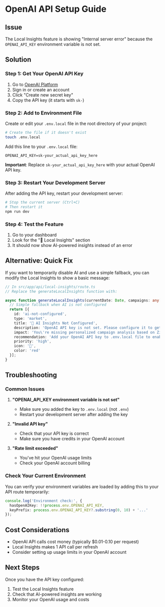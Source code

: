 # OpenAI API Setup Guide

## Issue
The Local Insights feature is showing "Internal server error" because the `OPENAI_API_KEY` environment variable is not set.

## Solution

### Step 1: Get Your OpenAI API Key

1. Go to [OpenAI Platform](https://platform.openai.com/account/api-keys)
2. Sign in or create an account
3. Click "Create new secret key"
4. Copy the API key (it starts with `sk-`)

### Step 2: Add to Environment File

Create or edit your `.env.local` file in the root directory of your project:

```bash
# Create the file if it doesn't exist
touch .env.local
```

Add this line to your `.env.local` file:

```env
OPENAI_API_KEY=sk-your_actual_api_key_here
```

**Important**: Replace `sk-your_actual_api_key_here` with your actual OpenAI API key.

### Step 3: Restart Your Development Server

After adding the API key, restart your development server:

```bash
# Stop the current server (Ctrl+C)
# Then restart it
npm run dev
```

### Step 4: Test the Feature

1. Go to your dashboard
2. Look for the "🧠 Local Insights" section
3. It should now show AI-powered insights instead of an error

## Alternative: Quick Fix

If you want to temporarily disable AI and use a simple fallback, you can modify the Local Insights to show a basic message:

```typescript
// In src/app/api/local-insights/route.ts
// Replace the generateLocalInsights function with:

async function generateLocalInsights(currentDate: Date, campaigns: any[]): Promise<LocalInsight[]> {
  // Simple fallback when AI is not configured
  return [{
    id: 'ai-not-configured',
    type: 'market',
    title: '🤖 AI Insights Not Configured',
    description: 'OpenAI API key is not set. Please configure it to get AI-powered insights.',
    impact: 'You\'re missing personalized campaign analysis based on Zimbabwean context.',
    recommendation: 'Add your OpenAI API key to .env.local file to enable AI insights.',
    priority: 'high',
    icon: '🤖',
    color: 'red'
  }];
}
```

## Troubleshooting

### Common Issues

1. **"OPENAI_API_KEY environment variable is not set"**
   - Make sure you added the key to `.env.local` (not `.env`)
   - Restart your development server after adding the key

2. **"Invalid API key"**
   - Check that your API key is correct
   - Make sure you have credits in your OpenAI account

3. **"Rate limit exceeded"**
   - You've hit your OpenAI usage limits
   - Check your OpenAI account billing

### Check Your Current Environment

You can verify your environment variables are loaded by adding this to your API route temporarily:

```typescript
console.log('Environment check:', {
  hasOpenAIKey: !!process.env.OPENAI_API_KEY,
  keyPrefix: process.env.OPENAI_API_KEY?.substring(0, 10) + '...'
});
```

## Cost Considerations

- OpenAI API calls cost money (typically $0.01-0.10 per request)
- Local Insights makes 1 API call per refresh
- Consider setting up usage limits in your OpenAI account

## Next Steps

Once you have the API key configured:
1. Test the Local Insights feature
2. Check that AI-powered insights are working
3. Monitor your OpenAI usage and costs 